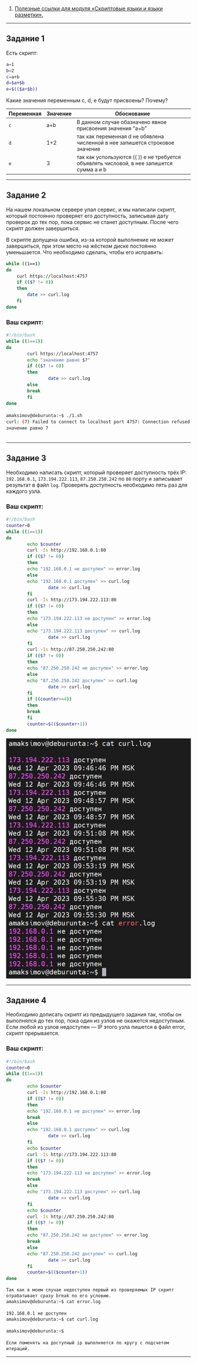 1. [Полезные ссылки для модуля «Скриптовые языки и языки разметки».](https://github.com/netology-code/sysadm-homeworks/tree/devsys10/04-script-03-yaml/additional-info)

------

## Задание 1

Есть скрипт:

```bash
a=1
b=2
c=a+b
d=$a+$b
e=$(($a+$b))
```

Какие значения переменным c, d, e будут присвоены? Почему?

| Переменная  | Значение | Обоснование |
| ------------- | ------------- | ------------- |
| `c`  | a+b  | В данном случае обазначено явное присвоения значения "a+b" |
| `d`  | 1+2  | так как переменная d не обявлена численной в нее запишется строковое значение |
| `e`  | 3    | так как успользуются (( )) e не требуется объявлять числовой, в нее запишется сумма a и b |


----

## Задание 2

На нашем локальном сервере упал сервис, и мы написали скрипт, который постоянно проверяет его доступность, записывая дату проверок до тех пор, пока сервис не станет доступным. После чего скрипт должен завершиться. 

В скрипте допущена ошибка, из-за которой выполнение не может завершиться, при этом место на жёстком диске постоянно уменьшается. Что необходимо сделать, чтобы его исправить:

```bash
while ((1==1)
do
	curl https://localhost:4757
	if (($? != 0))
	then
		date >> curl.log
	fi
done
```

### Ваш скрипт:


```bash
#!/bin/bash
while ((1==1))
do
        curl https://localhost:4757
        echo "значение равно $?"
        if (($? != 0))
        then
                date >> curl.log
        else
        break
        fi
done

amaksimov@deburunta:~$ ./1.sh
curl: (7) Failed to connect to localhost port 4757: Connection refused
значение равно 7



```

---

## Задание 3

Необходимо написать скрипт, который проверяет доступность трёх IP: `192.168.0.1`, `173.194.222.113`, `87.250.250.242` по `80` порту и записывает результат в файл `log`. Проверять доступность необходимо пять раз для каждого узла.

### Ваш скрипт:

```bash
#!/bin/bash
counter=0
while ((1==1))
do
        echo $counter
        curl -Is http://192.168.0.1:80
        if (($? != 0))
        then
        echo "192.168.0.1 не доступен" >> error.log
        else
        echo "192.168.0.1 доступен" >> curl.log
                date >> curl.log
        fi
        curl -Is http://173.194.222.113:80
        if (($? != 0))
        then
        echo "173.194.222.113 не доступен" >> error.log
        else
        echo "173.194.222.113 доступен" >> curl.log
                date >> curl.log
        fi
        curl -Is http://87.250.250.242:80
        if (($? != 0))
        then
        echo "87.250.250.242 не доступен" >> error.log
        else
        echo "87.250.250.242 доступен" >> curl.log
                date >> curl.log
        fi
        if ((counter>=4))
        then
        break
        fi
        counter=$(($counter+1))
done

```
![vulners](https://github.com/MaximovAA/devops_netology_term/blob/main/log.jpg "Пример")


---
## Задание 4

Необходимо дописать скрипт из предыдущего задания так, чтобы он выполнялся до тех пор, пока один из узлов не окажется недоступным. Если любой из узлов недоступен — IP этого узла пишется в файл error, скрипт прерывается.

### Ваш скрипт:

```bash
#!/bin/bash
counter=0
while ((1==1))
do
        echo $counter
        curl -Is http://192.168.0.1:80
        if (($? != 0))
        then
        echo "192.168.0.1 не доступен" >> error.log
        break
        else
        echo "192.168.0.1 доступен" >> curl.log
                date >> curl.log
        fi
        echo $counter
        curl -Is http://173.194.222.113:80
        if (($? != 0))
        then
        echo "173.194.222.113 не доступен" >> error.log
        break
        else
        echo "173.194.222.113 доступен" >> curl.log
                date >> curl.log
        fi
        echo $counter
        curl -Is http://87.250.250.242:80
        if (($? != 0))
        then
        echo "87.250.250.242 не доступен" >> error.log
        break
        else
        echo "87.250.250.242 доступен" >> curl.log
                date >> curl.log
        fi
        counter=$(($counter+1))
done

```
```
Так как в моем случае недоступен первый из проверяемых IP скрипт отрабатывает сразу break по его условию.
amaksimov@deburunta:~$ cat error.log

192.168.0.1 не доступен
amaksimov@deburunta:~$ cat curl.log

amaksimov@deburunta:~$

Если поменять на доступный ip выполняется по кругу с подсчетом итераций.
```



---

